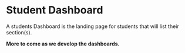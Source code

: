 # Student Dashboard

A students Dashboard is the landing page for students that will list their section(s).

**More to come as we develop the dashboards.**
